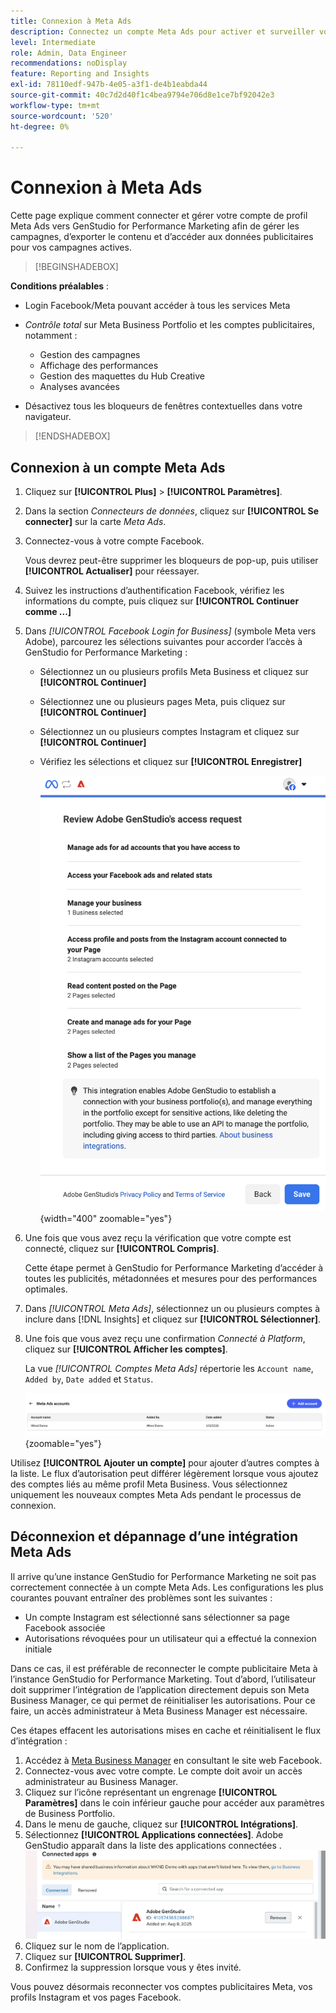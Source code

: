 ```yaml
---
title: Connexion à Meta Ads
description: Connectez un compte Meta Ads pour activer et surveiller vos publicités et médias avec Adobe GenStudio for Performance Marketing.
level: Intermediate
role: Admin, Data Engineer
recommendations: noDisplay
feature: Reporting and Insights
exl-id: 78110edf-947b-4e05-a3f1-de4b1eabda44
source-git-commit: 40c7d2d40f1c4bea9794e706d8e1ce7bf92042e3
workflow-type: tm+mt
source-wordcount: '520'
ht-degree: 0%

---
```


# Connexion à Meta Ads

Cette page explique comment connecter et gérer votre compte de profil Meta Ads vers GenStudio for Performance Marketing afin de gérer les campagnes, d’exporter le contenu et d’accéder aux données publicitaires pour vos campagnes actives.

>[!BEGINSHADEBOX]

**Conditions préalables** :

- Login Facebook/Meta pouvant accéder à tous les services Meta

- _Contrôle total_ sur Meta Business Portfolio et les comptes publicitaires, notamment :

   - Gestion des campagnes
   - Affichage des performances
   - Gestion des maquettes du Hub Creative
   - Analyses avancées

- Désactivez tous les bloqueurs de fenêtres contextuelles dans votre navigateur.

>[!ENDSHADEBOX]

## Connexion à un compte Meta Ads

1. Cliquez sur **[!UICONTROL Plus]** > **[!UICONTROL Paramètres]**.

1. Dans la section _Connecteurs de données_, cliquez sur **[!UICONTROL Se connecter]** sur la carte _Meta Ads_.

1. Connectez-vous à votre compte Facebook.

   Vous devrez peut-être supprimer les bloqueurs de pop-up, puis utiliser **[!UICONTROL Actualiser]** pour réessayer.

1. Suivez les instructions d’authentification Facebook, vérifiez les informations du compte, puis cliquez sur **[!UICONTROL Continuer comme ...]**

1. Dans _[!UICONTROL Facebook Login for Business]_ (symbole Meta vers Adobe), parcourez les sélections suivantes pour accorder l’accès à GenStudio for Performance Marketing :

   - Sélectionnez un ou plusieurs profils Meta Business et cliquez sur **[!UICONTROL Continuer]**
   - Sélectionnez une ou plusieurs pages Meta, puis cliquez sur **[!UICONTROL Continuer]**
   - Sélectionnez un ou plusieurs comptes Instagram et cliquez sur **[!UICONTROL Continuer]**
   - Vérifiez les sélections et cliquez sur **[!UICONTROL Enregistrer]**

     ![Vérifier sélections](/help/assets/meta/meta-review-selections.png "Vérifier sélections"){width="400" zoomable="yes"}

1. Une fois que vous avez reçu la vérification que votre compte est connecté, cliquez sur **[!UICONTROL Compris]**.

   Cette étape permet à GenStudio for Performance Marketing d’accéder à toutes les publicités, métadonnées et mesures pour des performances optimales.

1. Dans _[!UICONTROL Meta Ads]_, sélectionnez un ou plusieurs comptes à inclure dans [!DNL Insights] et cliquez sur **[!UICONTROL Sélectionner]**.

1. Une fois que vous avez reçu une confirmation _Connecté à Platform_, cliquez sur **[!UICONTROL Afficher les comptes]**.

   La vue _[!UICONTROL Comptes Meta Ads]_ répertorie les `Account name`, `Added by`, `Date added` et `Status`.

   ![Liste &#x200B;](/help/assets/meta/meta-accounts-list.png " comptes MetaListe des comptes Meta connectés"){zoomable="yes"}

Utilisez **[!UICONTROL Ajouter un compte]** pour ajouter d’autres comptes à la liste. Le flux d’autorisation peut différer légèrement lorsque vous ajoutez des comptes liés au même profil Meta Business. Vous sélectionnez uniquement les nouveaux comptes Meta Ads pendant le processus de connexion.

## Déconnexion et dépannage d’une intégration Meta Ads

Il arrive qu’une instance GenStudio for Performance Marketing ne soit pas correctement connectée à un compte Meta Ads. Les configurations les plus courantes pouvant entraîner des problèmes sont les suivantes :

- Un compte Instagram est sélectionné sans sélectionner sa page Facebook associée
- Autorisations révoquées pour un utilisateur qui a effectué la connexion initiale

Dans ce cas, il est préférable de reconnecter le compte publicitaire Meta à l’instance GenStudio for Performance Marketing. Tout d’abord, l’utilisateur doit supprimer l’intégration de l’application directement depuis son Meta Business Manager, ce qui permet de réinitialiser les autorisations. Pour ce faire, un accès administrateur à Meta Business Manager est nécessaire.

Ces étapes effacent les autorisations mises en cache et réinitialisent le flux d’intégration :

1. Accédez à [Meta Business Manager](https://business.facebook.com) en consultant le site web Facebook.
1. Connectez-vous avec votre compte. Le compte doit avoir un accès administrateur au Business Manager.
1. Cliquez sur l’icône représentant un engrenage **[!UICONTROL Paramètres]** dans le coin inférieur gauche pour accéder aux paramètres de Business Portfolio.
1. Dans le menu de gauche, cliquez sur **[!UICONTROL Intégrations]**.
1. Sélectionnez **[!UICONTROL Applications connectées]**. Adobe GenStudio apparaît dans la liste des applications connectées .
   ![Meta Business Manager Connected Apps](./meta-connected-apps.png "Volet Meta Business Manager Connected Apps")
1. Cliquez sur le nom de l’application.
1. Cliquez sur **[!UICONTROL Supprimer]**.
1. Confirmez la suppression lorsque vous y êtes invité.

Vous pouvez désormais reconnecter vos comptes publicitaires Meta, vos profils Instagram et vos pages Facebook.
